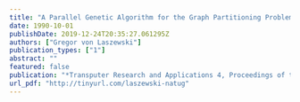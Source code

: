 ```yaml
---
title: "A Parallel Genetic Algorithm for the Graph Partitioning Problem"
date: 1990-10-01
publishDate: 2019-12-24T20:35:27.061295Z
authors: ["Gregor von Laszewski"]
publication_types: ["1"]
abstract: ""
featured: false
publication: "*Transputer Research and Applications 4, Proceedings of the 4th Conference of the North-American Transputers Users Group*"
url_pdf: "http://tinyurl.com/laszewski-natug"
---
```


